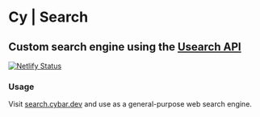 # Cy | Search

## Custom search engine using the [Usearch API](https://usearch.com/)

[![Netlify Status](https://api.netlify.com/api/v1/badges/5443efd5-f47a-4a02-839a-0562262f10f7/deploy-status)](https://search.cybar.dev)

### Usage

Visit [search.cybar.dev](https://search.cybar.dev) and use as a general-purpose web search engine.

